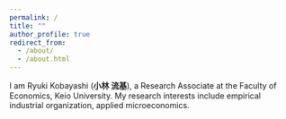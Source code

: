 ```yaml
---
permalink: /
title: ""
author_profile: true
redirect_from: 
  - /about/
  - /about.html
---
```


I am Ryuki Kobayashi (**小林 流基**), a Research Associate at the Faculty of Economics, Keio University. My research interests include empirical industrial organization, applied microeconomics. 